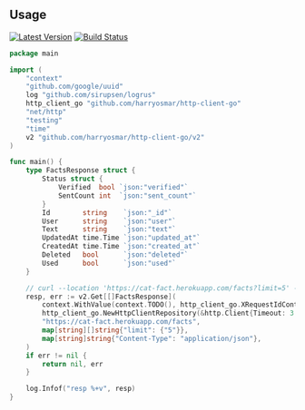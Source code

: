 ## Usage

[![Latest Version](https://img.shields.io/github/release/harryosmar/http-client-go.svg?style=flat-square)](https://github.com/harryosmar/http-client-go/releases) [![Build Status](https://github.com/harryosmar/http-client-go/actions/workflows/go-test.yml/badge.svg)](https://github.com/harryosmar/http-client-go/actions/workflows/go-test.yml)

```go
package main

import (
	"context"
	"github.com/google/uuid"
	log "github.com/sirupsen/logrus"
	http_client_go "github.com/harryosmar/http-client-go"
	"net/http"
	"testing"
	"time"
	v2 "github.com/harryosmar/http-client-go/v2"
)

func main() {
	type FactsResponse struct {
		Status struct {
			Verified  bool `json:"verified"`
			SentCount int  `json:"sent_count"`
		}
		Id        string    `json:"_id"`
		User      string    `json:"user"`
		Text      string    `json:"text"`
		UpdatedAt time.Time `json:"updated_at"`
		CreatedAt time.Time `json:"created_at"`
		Deleted   bool      `json:"deleted"`
		Used      bool      `json:"used"`
	}

	// curl --location 'https://cat-fact.herokuapp.com/facts?limit=5' --header 'Content-Type: application/json'
	resp, err := v2.Get[[]FactsResponse](
		context.WithValue(context.TODO(), http_client_go.XRequestIdContext, uuid.New().String()),
		http_client_go.NewHttpClientRepository(&http.Client{Timeout: 3 * time.Second}).EnableDebug(),
		"https://cat-fact.herokuapp.com/facts",
		map[string][]string{"limit": {"5"}},
		map[string]string{"Content-Type": "application/json"},
	)
	if err != nil {
		return nil, err
	}

	log.Infof("resp %+v", resp)
}